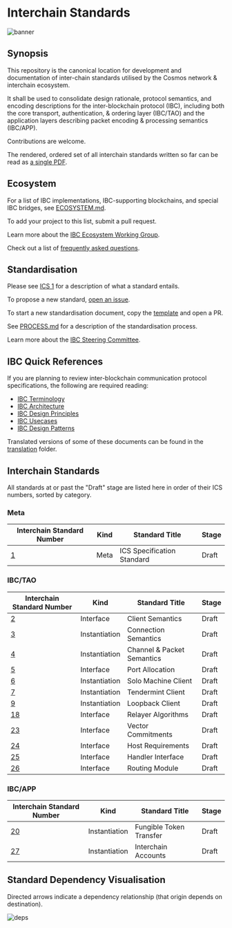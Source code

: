 # Interchain Standards

![banner](./assets/interchain-standards-image.jpg)

## Synopsis

This repository is the canonical location for development and documentation of inter-chain standards utilised by the Cosmos network & interchain ecosystem.

It shall be used to consolidate design rationale, protocol semantics, and encoding descriptions for the inter-blockchain protocol (IBC), including both the core transport, authentication, & ordering layer (IBC/TAO) and the application layers describing packet encoding & processing semantics (IBC/APP).

Contributions are welcome.

The rendered, ordered set of all interchain standards written so far can be read as [a single PDF](./spec.pdf).

## Ecosystem

For a list of IBC implementations, IBC-supporting blockchains, and special IBC bridges, see [ECOSYSTEM.md](./ECOSYSTEM.md).

To add your project to this list, submit a pull request.

Learn more about the [IBC Ecosystem Working Group](./ecosystem/README.md).

Check out a list of [frequently asked questions](./ibc/6_IBC_FAQ.md).

## Standardisation

Please see [ICS 1](spec/ics-001-ics-standard) for a description of what a standard entails.

To propose a new standard, [open an issue](https://github.com/cosmos/ics/issues/new).

To start a new standardisation document, copy the [template](spec/ics-template.md) and open a PR.

See [PROCESS.md](PROCESS.md) for a description of the standardisation process.

Learn more about the [IBC Steering Committee](./org/steering/README.md).

## IBC Quick References

If you are planning to review inter-blockchain communication protocol specifications, the following are required reading:

-   [IBC Terminology](./ibc/1_IBC_TERMINOLOGY.md)
-   [IBC Architecture](./ibc/2_IBC_ARCHITECTURE.md)
-   [IBC Design Principles](./ibc/3_IBC_DESIGN_PRINCIPLES.md)
-   [IBC Usecases](./ibc/4_IBC_USECASES.md)
-   [IBC Design Patterns](./ibc/5_IBC_DESIGN_PATTERNS.md)

Translated versions of some of these documents can be found in the [translation](./translation) folder.

## Interchain Standards

All standards at or past the "Draft" stage are listed here in order of their ICS numbers, sorted by category.

### Meta

| Interchain Standard Number     | Kind | Standard Title             | Stage |
| ------------------------------ | ---- | -------------------------- | ----- |
| [1](spec/ics-001-ics-standard) | Meta | ICS Specification Standard | Draft |

### IBC/TAO

| Interchain Standard Number                     | Kind           | Standard Title             | Stage |
| ---------------------------------------------- | -------------- | -------------------------- | ----- |
| [2](spec/ics-002-client-semantics)             | Interface      | Client Semantics           | Draft |
| [3](spec/ics-003-connection-semantics)         | Instantiation  | Connection Semantics       | Draft |
| [4](spec/ics-004-channel-and-packet-semantics) | Instantiation  | Channel & Packet Semantics | Draft |
| [5](spec/ics-005-port-allocation)              | Interface      | Port Allocation            | Draft |
| [6](spec/ics-006-solo-machine-client)          | Instantiation  | Solo Machine Client        | Draft |
| [7](spec/ics-007-tendermint-client)            | Instantiation  | Tendermint Client          | Draft |
| [9](spec/ics-009-loopback-client)              | Instantiation  | Loopback Client            | Draft |
| [18](spec/ics-018-relayer-algorithms)          | Interface      | Relayer Algorithms         | Draft |
| [23](spec/ics-023-vector-commitments)          | Interface      | Vector Commitments         | Draft |
| [24](spec/ics-024-host-requirements)           | Interface      | Host Requirements          | Draft |
| [25](spec/ics-025-handler-interface)           | Interface      | Handler Interface          | Draft |
| [26](spec/ics-026-routing-module)              | Interface      | Routing Module             | Draft |

### IBC/APP

| Interchain Standard Number                 | Kind           | Standard Title          | Stage |
| ------------------------------------------ | -------------- |------------------------ | ----- |
| [20](spec/ics-020-fungible-token-transfer) | Instantiation  | Fungible Token Transfer | Draft |
| [27](spec/ics-027-interchain-accounts)     | Instantiation  | Interchain Accounts     | Draft |

## Standard Dependency Visualisation

Directed arrows indicate a dependency relationship (that origin depends on destination).

![deps](assets/deps.png)
